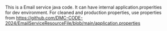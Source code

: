 This is a Email service java code. It can have internal application.properities for dev environment.
For cleaned and production properties, use properties from https://github.com/DMC-CODE-2024/EmailServiceResourceFile/blob/main/application.properties
